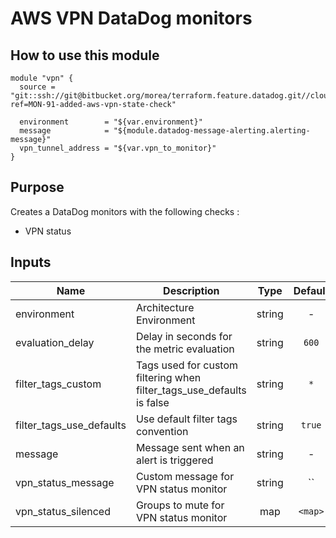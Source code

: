 AWS VPN DataDog monitors
===============================

How to use this module
----------------------

```
module "vpn" {
  source = "git::ssh://git@bitbucket.org/morea/terraform.feature.datadog.git//cloud/aws/vpn?ref=MON-91-added-aws-vpn-state-check"
  
  environment        = "${var.environment}"
  message            = "${module.datadog-message-alerting.alerting-message}"
  vpn_tunnel_address = "${var.vpn_to_monitor}"
}
```

Purpose
-------
Creates a DataDog monitors with the following checks :
* VPN status

Inputs
-------

| Name | Description | Type | Default | Required |
|------|-------------|:----:|:-----:|:-----:|
| environment | Architecture Environment | string | - | yes |
| evaluation_delay | Delay in seconds for the metric evaluation | string | `600` | no |
| filter_tags_custom | Tags used for custom filtering when filter_tags_use_defaults is false | string | `*` | no |
| filter_tags_use_defaults | Use default filter tags convention | string | `true` | no |
| message | Message sent when an alert is triggered | string | - | yes |
| vpn_status_message | Custom message for VPN status monitor | string | `` | no |
| vpn_status_silenced | Groups to mute for VPN status monitor | map | `<map>` | no |